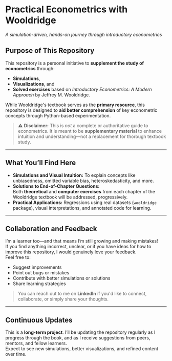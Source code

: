 # Practical Econometrics with Wooldridge  
_A simulation-driven, hands-on journey through introductory econometrics_

## Purpose of This Repository

This repository is a personal initiative to **supplement the study of econometrics** through:
- **Simulations**,  
- **Visualizations**, and  
- **Solved exercises** based on *Introductory Econometrics: A Modern Approach* by Jeffrey M. Wooldridge.

While Wooldridge's textbook serves as the **primary resource**, this repository is designed to **aid better comprehension** of key econometric concepts through Python-based experimentation.

> ⚠️ **Disclaimer:** This is *not* a complete or authoritative guide to econometrics. It is meant to be **supplementary material** to enhance intuition and understanding—not a replacement for thorough textbook study.

---

## What You’ll Find Here

- **Simulations and Visual Intuition:** To explain concepts like unbiasedness, omitted variable bias, heteroskedasticity, and more.
- **Solutions to End-of-Chapter Questions:**  
   Both **theoretical** and **computer exercises** from each chapter of the Wooldridge textbook will be addressed, progressively.
- **Practical Applications:** Regressions using real datasets (`wooldridge` package), visual interpretations, and annotated code for learning.

---

## Collaboration and Feedback

I’m a learner too—and that means I’m still growing and making mistakes!  
If you find anything incorrect, unclear, or if you have ideas for how to improve this repository, I would genuinely love your feedback.  
Feel free to:
- Suggest improvements  
- Point out bugs or mistakes  
- Contribute with better simulations or solutions  
- Share learning strategies

> You can reach out to me on **LinkedIn** if you'd like to connect, collaborate, or simply share your thoughts.

---

## Continuous Updates

This is a **long-term project**. I’ll be updating the repository regularly as I progress through the book, and as I receive suggestions from peers, mentors, and fellow learners.  
Expect to see new simulations, better visualizations, and refined content over time.

